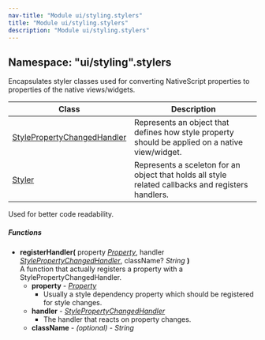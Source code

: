 ```yaml
---
nav-title: "Module ui/styling.stylers"
title: "Module ui/styling.stylers"
description: "Module ui/styling.stylers"
---
```

## Namespace: "ui/styling".stylers
Encapsulates styler classes used for converting NativeScript properties to properties of the native views/widgets.

Class | Description
------|------------
[StylePropertyChangedHandler](../../../ui/styling/stylers/StylePropertyChangedHandler.md) | Represents an object that defines how style property should be applied on a native view/widget.
[Styler](../../../ui/styling/stylers/Styler.md) | Represents a sceleton for an object that holds all style related callbacks and registers handlers.
Used for better code readability.

##### Functions
 - **registerHandler(** property [_Property_](../../../ui/core/dependency-observable/Property.md), handler [_StylePropertyChangedHandler_](../../../ui/styling/stylers/StylePropertyChangedHandler.md), className? _String_ **)**  
     A function that actually registers a property with a StylePropertyChangedHandler.
   - **property** - [_Property_](../../../ui/core/dependency-observable/Property.md)  
     - Usually a style dependency property which should be registered for style changes.
   - **handler** - [_StylePropertyChangedHandler_](../../../ui/styling/stylers/StylePropertyChangedHandler.md)  
     - The handler that reacts on property changes.
   - **className** - _(optional)_ - _String_